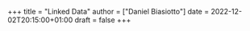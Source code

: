 +++
title = "Linked Data"
author = ["Daniel Biasiotto"]
date = 2022-12-02T20:15:00+01:00
draft = false
+++
